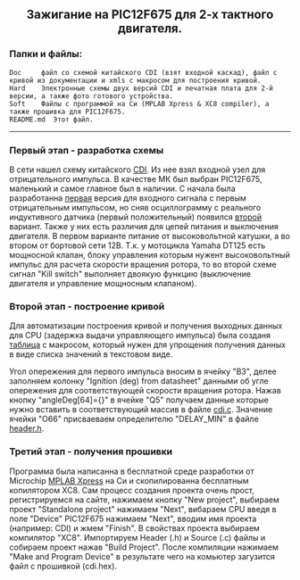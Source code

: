 <h2 align="center">Зажигание на PIC12F675 для 2-х тактного двигателя.</h2>

### Папки и файлы:

    Doc     файл со схемой китайского CDI (взят входной каскад), файл с кривой из документации и xmls с макросом для построения кривой.
    Hard    Электронные схемы двух версий CDI и печатная плата для 2-й версии, а также фото готового устройства.
    Soft    Файлы с программой на Си (MPLAB Xpress & XC8 compiler), а также прошивка для PIC12F675.
    README.md  Этот файл.
---
### Первый этап - разработка схемы

В сети нашел схему китайского [CDI](https://github.com/nva1773/Ignition-for-2-stroke-engine/blob/master/Doc/CDI-AC-DC.jpg).
Из нее взял входной узел для отрицательного импульса. В качестве МК был выбран PIC12F675, маленький и самое главное был в наличии.
С начала была разработанна [первая](https://github.com/nva1773/Ignition-for-2-stroke-engine/blob/master/Hard/sch1.jpg) версия для входного сигнала с первым отрицательным импульсом, но сняв осциллограмму с реального 
индуктивного датчика (первый положительный) появился [второй](https://github.com/nva1773/Ignition-for-2-stroke-engine/blob/master/Hard/sch1.jpg) вариант. Также у них есть различия для цепей питания и выключения двигателя.
В первом варианте питание от высоковольтной катушки, а во втором от бортовой сети 12В. Т.к. у мотоцикла Yamaha DT125 есть мощносной клапан, блоку управления которым нужент высоковольтный импульс для расчета скорости вращения ротора, то во второй схеме сигнал "Kill switch" выполняет двоякую функцию (выключение двигателя и управление мощносным клапаном).

### Второй этап - построение кривой

Для автоматизации построения кривой и получения выходных данных для CPU (задержка выдачи управляющего импульса) была созданя [таблица](https://github.com/nva1773/Ignition-for-2-stroke-engine/blob/master/Doc/Ignition-Yamaha-DT125-65deg.xlsm) с макросом, который нужен для упрощения получения данных в виде списка значений в текстовом виде.

Угол опережения для первого импульса вносим в ячейку "B3", делее заполняем колонку "Ignition (deg) from datasheet" данными об угле опережения для соответствующей скорости вращения ротора. Нажав кнопку "angleDeg[64]={}" в ячейке "Q5" получаем данные которые нужно вставить в соответствующий массив в файле [cdi.c](https://github.com/nva1773/Ignition-for-2-stroke-engine/blob/master/Soft/cdi.c).
Значение ячейки "O66" присваеваем определителю "DELAY_MIN" в файле [header.h](https://github.com/nva1773/Ignition-for-2-stroke-engine/blob/master/Soft/header.h).

### Третий этап - получения прошивки

Программа была написанна в бесплатной среде разработки от Microchip [MPLAB Xpress](https://mplabxpress.microchip.com/mplabcloud/ide) на Си и скопилированна бесплатным копилятором XC8. Сам процесс создания проекта очень прост, регистрируемся на сайте, нажимаем кнопку "New project", выбираем проект "Standalone project" нажимаем "Next", вибараем CPU введя в поле "Device" PIC12F675 нажимаем "Next", вводим имя проекта (например: CDI) и жмем "Finish". В свойствах проекта выбираем компилятор "XC8". Импортируем Header (.h) и Source (.c) файлы и собираем проект нажав "Build Project". После компиляции нажимаем "Make and Program Device" в результате чего на комьютер загузится файл с прошивкой (cdi.hex).
